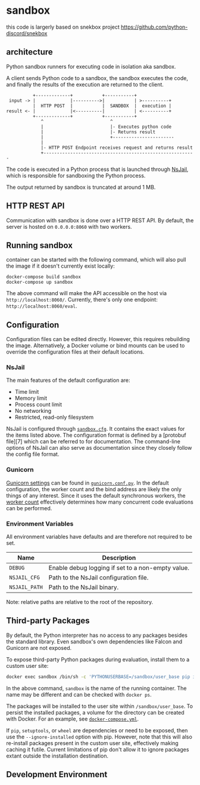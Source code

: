 # sandbox

this code is largerly based on snekbox project
<https://github.com/python-discord/snekbox>

## architecture

Python sandbox runners for executing code in isolation aka sandbox.

A client sends Python code to a sandbox, the sandbox executes the
code, and finally the results of the execution are returned to the
client.

```
          +-------------+           +-----------+
 input -> |             |---------->|           | >----------+
          |  HTTP POST  |           |  SANDBOX  |  execution |
result <- |             |<----------|           | <----------+
          +-------------+           +-----------+
             ^                         ^
             |                         |- Executes python code
             |                         |- Returns result
             |                         +-----------------------
             |
             |- HTTP POST Endpoint receives request and returns result
             +---------------------------------------------------------

```

The code is executed in a Python process that is launched through
[NsJail], which is responsible for sandboxing the Python process.

The output returned by sandbox is truncated at around 1 MB.

## HTTP REST API

Communication with sandbox is done over a HTTP REST API. By default,
the server is hosted on `0.0.0.0:8060` with two workers.

## Running sandbox

container can be started with the following command, which will also
pull the image if it doesn't currently exist locally:

```
docker-compose build sandbox
docker-compose up sandbox
```

The above command will make the API accessible on the host via
`http://localhost:8060/`. Currently, there's only one endpoint:
`http://localhost:8060/eval`.

## Configuration

Configuration files can be edited directly. However, this requires
rebuilding the image. Alternatively, a Docker volume or bind mounts
can be used to override the configuration files at their default
locations.

### NsJail

The main features of the default configuration are:

* Time limit
* Memory limit
* Process count limit
* No networking
* Restricted, read-only filesystem

NsJail is configured through [`sandbox.cfg`]. It contains the exact
values for the items listed above. The configuration format is defined
by a [protobuf file][7] which can be referred to for
documentation. The command-line options of NsJail can also serve as
documentation since they closely follow the config file format.

### Gunicorn

[Gunicorn settings] can be found in [`gunicorn.conf.py`]. In the
default configuration, the worker count and the bind address are
likely the only things of any interest. Since it uses the default
synchronous workers, the [worker count] effectively determines how
many concurrent code evaluations can be performed.

### Environment Variables

All environment variables have defaults and are therefore not required
to be set.

Name | Description
---- | -----------
`DEBUG` | Enable debug logging if set to a non-empty value.
`NSJAIL_CFG` | Path to the NsJail configuration file.
`NSJAIL_PATH` | Path to the NsJail binary.

Note: relative paths are relative to the root of the repository.

## Third-party Packages

By default, the Python interpreter has no access to any packages
besides the standard library. Even sandbox's own dependencies like
Falcon and Gunicorn are not exposed.

To expose third-party Python packages during evaluation, install them
to a custom user site:

```sh
docker exec sandbox /bin/sh -c 'PYTHONUSERBASE=/sandbox/user_base pip install numpy'
```

In the above command, `sandbox` is the name of the running
container. The name may be different and can be checked with `docker
ps`.

The packages will be installed to the user site within
`/sandbox/user_base`. To persist the installed packages, a volume for
the directory can be created with Docker. For an example, see
[`docker-compose.yml`].

If `pip`, `setuptools`, or `wheel` are dependencies or need to be
exposed, then use the `--ignore-installed` option with pip. However,
note that this will also re-install packages present in the custom
user site, effectively making caching it futile. Current limitations
of pip don't allow it to ignore packages extant outside the
installation destination.

## Development Environment

[`gunicorn.conf.py`]: config/gunicorn.conf.py
[`sandbox.cfg`]: config/sandbox.cfg
[`docker-compose.yml`]: docker-compose.yml
[`docker run`]: https://docs.docker.com/engine/reference/commandline/run/
[nsjail]: https://github.com/google/nsjail
[falcon]: https://falconframework.org/
[gunicorn]: https://gunicorn.org/
[gunicorn settings]: https://docs.gunicorn.org/en/latest/settings.html
[worker count]: https://docs.gunicorn.org/en/latest/design.html#how-many-workers
